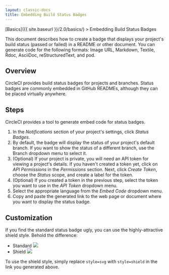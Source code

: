 ```yaml
---
layout: classic-docs
title: Embedding Build Status Badges
---
```


[Basics]({{ site.baseurl }}/2.0/basics/) > Embedding Build Status Badges

This document describes how to create a badge that displays your project's build status (passed or failed) in a README or other document.
You can generate code for the following formats: Image URL, Markdown, Textile, Rdoc, AsciiDoc, reStructuredText, and pod.

## Overview

CircleCI provides build status badges for projects and branches. Status badges are commonly embedded in GitHub READMEs, although they can be placed virtually anywhere.

## Steps

CircleCI provides a tool to generate embed code for status badges.

1. In the _Notifications_ section of your project's settings, click _Status Badges_.
2. By default, the badge will display the status of your project's default branch. If you want to show the status of a different branch, use the Branch dropdown menu to select it.
3. (Optional) If your project is private, you will need an API token for viewing a project's details. If you haven't created a token yet, click on _API Permissions_ in the _Permissions_ section. Next, click _Create Token_, choose the _Status_ scope, and create a label for the token.
4. (Optional) If you created a token in the previous step, select the token you want to use in the _API Token_ dropdown menu.
5. Select the appropriate language from the _Embed Code_ dropdown menu.
6. Copy and paste the generated link to the web page or document where you want to display the status badge.

## Customization

If you find the standard status badge ugly, you can use the highly-attractive shield style. Behold the difference:

- Standard ![](https://circleci.com/gh/circleci/circle.png?circle-token=3cc80b12ab3627373c76e13735b8bc00a1259b9e)
- Shield ![](https://circleci.com/gh/circleci/circle.svg?style=shield&circle-token=3cc80b12ab3627373c76e13735b8bc00a1259b9e)

To use the shield style, simply replace `style=svg` with `style=shield` in the link you generated above.
